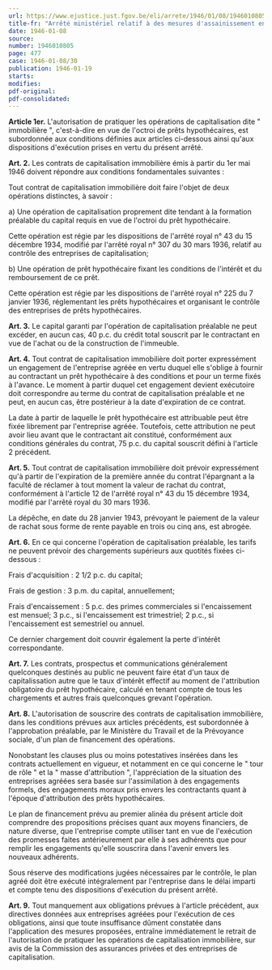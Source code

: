 ```yaml
---
url: https://www.ejustice.just.fgov.be/eli/arrete/1946/01/08/1946010805/justel
title-fr: "Arrêté ministériel relatif à des mesures d'assainissement en matière d'opérations de capitalisation, dite " immobilière "."
date: 1946-01-08
source:
number: 1946010805
page: 477
case: 1946-01-08/30
publication: 1946-01-19
starts:
modifies:
pdf-original:
pdf-consolidated:
---
```


**Article 1er.** L'autorisation de pratiquer les opérations de capitalisation dite " immobilière ", c'est-à-dire en vue de l'octroi de prêts hypothécaires, est subordonnée aux conditions définies aux articles ci-dessous ainsi qu'aux dispositions d'exécution prises en vertu du présent arrêté.

**Art. 2.** Les contrats de capitalisation immobilière émis à partir du 1er mai 1946 doivent répondre aux conditions fondamentales suivantes :

Tout contrat de capitalisation immobilière doit faire l'objet de deux opérations distinctes, à savoir :

   a) Une opération de capitalisation proprement dite tendant à la formation préalable du capital requis en vue de l'octroi du prêt hypothécaire.

Cette opération est régie par les dispositions de l'arrêté royal n° 43 du 15 décembre 1934, modifié par l'arrêté royal n° 307 du 30 mars 1936, relatif au contrôle des entreprises de capitalisation;

   b) Une opération de prêt hypothécaire fixant les conditions de l'intérêt et du remboursement de ce prêt.

Cette opération est régie par les dispositions de l'arrêté royal n° 225 du 7 janvier 1936, réglementant les prêts hypothécaires et organisant le contrôle des entreprises de prêts hypothécaires.

**Art. 3.** Le capital garanti par l'opération de capitalisation préalable ne peut excéder, en aucun cas, 40 p.c. du crédit total souscrit par le contractant en vue de l'achat ou de la construction de l'immeuble.

**Art. 4.** Tout contrat de capitalisation immobilière doit porter expressément un engagement de l'entreprise agréée en vertu duquel elle s'oblige à fournir au contractant un prêt hypothécaire à des conditions et pour un terme fixés à l'avance. Le moment à partir duquel cet engagement devient exécutoire doit correspondre au terme du contrat de capitalisation préalable et ne peut, en aucun cas, être postérieur à la date d'expiration de ce contrat.

La date à partir de laquelle le prêt hypothécaire est attribuable peut être fixée librement par l'entreprise agréée. Toutefois, cette attribution ne peut avoir lieu avant que le contractant ait constitué, conformément aux conditions générales du contrat, 75 p.c. du capital souscrit défini à l'article 2 précédent.

**Art. 5.** Tout contrat de capitalisation immobilière doit prévoir expressément qu'à partir de l'expiration de la première année du contrat l'épargnant a la faculté de réclamer à tout moment la valeur de rachat du contrat, conformément à l'article 12 de l'arrêté royal n° 43 du 15 décembre 1934, modifié par l'arrêté royal du 30 mars 1936.

La dépêche, en date du 28 janvier 1943, prévoyant le paiement de la valeur de rachat sous forme de rente payable en trois ou cinq ans, est abrogée.

**Art. 6.** En ce qui concerne l'opération de capitalisation préalable, les tarifs ne peuvent prévoir des chargements supérieurs aux quotités fixées ci-dessous :

Frais d'acquisition : 2 1/2 p.c. du capital;

Frais de gestion : 3 p.m. du capital, annuellement;

Frais d'encaissement : 5 p.c. des primes commerciales si l'encaissement est mensuel; 3 p.c., si l'encaissement est trimestriel; 2 p.c., si l'encaissement est semestriel ou annuel.

Ce dernier chargement doit couvrir également la perte d'intérêt correspondante.

**Art. 7.** Les contrats, prospectus et communications généralement quelconques destinés au public ne peuvent faire état d'un taux de capitalissation autre que le taux d'intérêt effectif au moment de l'attribution obligatoire du prêt hypothécaire, calculé en tenant compte de tous les chargements et autres frais quelconques grevant l'opération.

**Art. 8.** L'autorisation de souscrire des contrats de capitalisation immobilière, dans les conditions prévues aux articles précédents, est subordonnée à l'approbation préalable, par le Ministère du Travail et de la Prévoyance sociale, d'un plan de financement des opérations.

Nonobstant les clauses plus ou moins potestatives insérées dans les contrats actuellement en vigueur, et notamment en ce qui concerne le " tour de rôle " et la " masse d'attribution ", l'appréciation de la situation des entreprises agréées sera basée sur l'assimilation à des engagements formels, des engagements moraux pris envers les contractants quant à l'époque d'attribution des prêts hypothécaires.

Le plan de financement prévu au premier alinéa du présent article doit comprendre des propositions précises quant aux moyens financiers, de nature diverse, que l'entreprise compte utiliser tant en vue de l'exécution des promesses faites antérieurement par elle à ses adhérents que pour remplir les engagements qu'elle souscrira dans l'avenir envers les nouveaux adhérents.

Sous réserve des modifications jugées nécessaires par le contrôle, le plan agréé doit être exécuté intégralement par l'entreprise dans le délai imparti et compte tenu des dispositions d'exécution du présent arrêté.

**Art. 9.** Tout manquement aux obligations prévues à l'article précédent, aux directives données aux entreprises agréées pour l'exécution de ces obligations, ainsi que toute insuffisance dûment constatée dans l'application des mesures proposées, entraîne immédiatement le retrait de l'autorisation de pratiquer les opérations de capitalisation immobilière, sur avis de la Commission des assurances privées et des entreprises de capitalisation.
